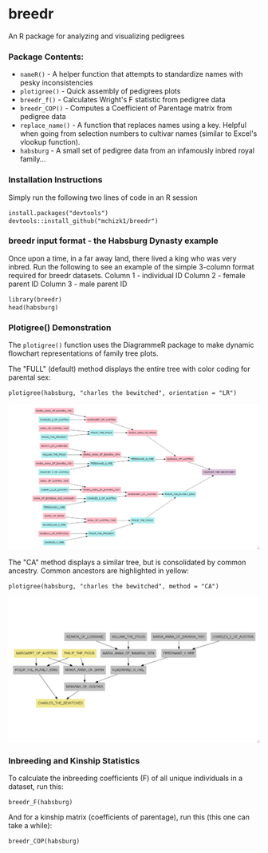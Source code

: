 # breedr

An R package for analyzing and visualizing pedigrees

### Package Contents:

* `nameR()` - A helper function that attempts to standardize names with pesky inconsistencies
* `plotigree()` - Quick assembly of pedigrees plots
* `breedr_f()` - Calculates Wright's F statistic from pedigree data
* `breedr_COP()` - Computes a Coefficient of Parentage matrix from pedigree data
* `replace_name()` - A function that replaces names using a key.  Helpful when going from selection numbers to cultivar names (similar to Excel's vlookup function).
* `habsburg` - A small set of pedigree data from an infamously inbred royal family...

### Installation Instructions

Simply run the following two lines of code in an R session

    install.packages("devtools")
    devtools::install_github("mchizk1/breedr")
    
### breedr input format - the Habsburg Dynasty example

Once upon a time, in a far away land, there lived a king who was very inbred. Run the following to see an example of the simple 3-column format required for breedr datasets.
Column 1 - individual ID
Column 2 - female parent ID
Column 3 - male parent ID

    library(breedr)
    head(habsburg)
       
### Plotigree() Demonstration

The `plotigree()` function uses the DiagrammeR package to make dynamic flowchart 
representations of family tree plots.

The "FULL" (default) method displays the entire tree with color coding for parental sex:

    plotigree(habsburg, "charles the bewitched", orientation = "LR")
    
![FULL](https://github.com/mchizk1/breedr/blob/main/FULL_method.png)
    
The "CA" method displays a similar tree, but is consolidated by common ancestry.
Common ancestors are highlighted in yellow:
    
    plotigree(habsburg, "charles the bewitched", method = "CA")
    
![CA](https://github.com/mchizk1/breedr/blob/main/CA_method.png)
       
### Inbreeding and Kinship Statistics

To calculate the inbreeding coefficients (F) of all unique individuals in a dataset, run this:

    breedr_F(habsburg)

And for a kinship matrix (coefficients of parentage), run this (this one can take a while): 

    breedr_COP(habsburg)
